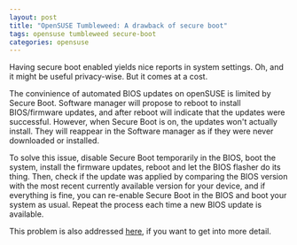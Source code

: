 ```yaml
---
layout: post
title: "OpenSUSE Tumbleweed: A drawback of secure boot"
tags: opensuse tumbleweed secure-boot
categories: opensuse
---
```


Having secure boot enabled yields nice reports in system settings. Oh, and it might be useful privacy-wise. But it comes at a cost. 

The convinience of automated BIOS updates on openSUSE is limited by Secure Boot. Software manager will propose to reboot to install BIOS/firmware updates, and after reboot will indicate that the updates were successful. However, when Secure Boot is on, the updates won't actually install. They will reappear in the Software manager as if they were never downloaded or installed. 

To solve this issue, disable Secure Boot temporarily in the BIOS, boot the system, install the firmware updates, reboot and let the BIOS flasher do its thing. Then, check if the update was applied by comparing the BIOS version with the most recent currently available version for your device, and if everything is fine, you can re-enable Secure Boot in the BIOS and boot your system as usual. Repeat the process each time a new BIOS update is available.

This problem is also addressed [here](https://blog.paranoidpenguin.net/2024/03/opensuse-tumbleweed-needs-to-fix-secure-boot/), if you want to get into more detail.